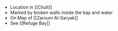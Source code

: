 - Location in [[Chult]]
- Marked by broken walls inside the bay and water
- On Map of [[Zaroum Al-Saryak]]
- See [[Refuge Bay]]